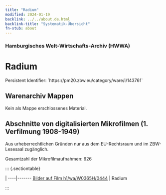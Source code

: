 ```yaml
---
title: "Radium"
modified: 2024-01-19
backlink: ../../about.de.html
backlink-title: "Systematik-Übersicht"
fn-stub: about
---
```


### Hamburgisches Welt-Wirtschafts-Archiv (HWWA)

# Radium

<div class="hint">Persistent Identifier: `https://pm20.zbw.eu/category/ware/i/143761`</div>







## Warenarchiv Mappen





Kein als Mappe erschlossenes Material.



<a id="filmsections" />

## Abschnitte von digitalisierten Mikrofilmen (1. Verfilmung 1908-1949)

<p>Aus urheberrechtlichen Gründen nur aus dem EU-Rechtsraum und im ZBW-Lesesaal zugänglich.</p>


<p>Gesamtzahl der Mikrofilmaufnahmen: 626</p>





::: {.sectiontable}

 | 
----|-------
<a class="btn" href="https://pm20.zbw.eu/film/h1/wa/W0365H/0444" rel="nofollow">Bilder auf Film h1/wa/W0365H/0444</a> | Radium


:::
















